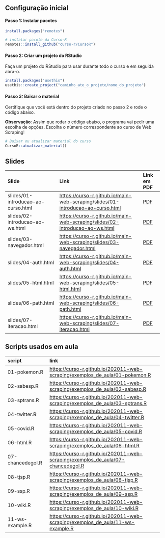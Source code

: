 
<!-- README.md is generated from README.Rmd. Please edit that file -->

## Configuração inicial

#### Passo 1: Instalar pacotes

``` r
install.packages("remotes")

# instalar pacote da Curso-R
remotes::install_github("curso-r/CursoR")
```

#### Passo 2: Criar um projeto do RStudio

Faça um projeto do RStudio para usar durante todo o curso e em seguida
abra-o.

``` r
install.packages("usethis")
usethis::create_project("caminho_ate_o_projeto/nome_do_projeto")
```

#### Passo 3: Baixar o material

Certifique que você está dentro do projeto criado no passo 2 e rode o
código abaixo.

**Observação**: Assim que rodar o código abaixo, o programa vai pedir
uma escolha de opções. Escolha o número correspondente ao curso de Web
Scraping!

``` r
# Baixar ou atualizar material do curso
CursoR::atualizar_material()
```

## Slides

| Slide                              | Link                                                                                                                                                                                    | Link em PDF                                                                                       |
|:-----------------------------------|:----------------------------------------------------------------------------------------------------------------------------------------------------------------------------------------|:--------------------------------------------------------------------------------------------------|
| slides/01-introducao-ao-curso.html | <a href="https://curso-r.github.io/main-web-scraping/slides/01-introducao-ao-curso.html" class="uri">https://curso-r.github.io/main-web-scraping/slides/01-introducao-ao-curso.html</a> | <a href='https://curso-r.github.io/main-web-scraping/slides/01-introducao-ao-curso.pdf'> PDF </a> |
| slides/02-introducao-ao-ws.html    | <a href="https://curso-r.github.io/main-web-scraping/slides/02-introducao-ao-ws.html" class="uri">https://curso-r.github.io/main-web-scraping/slides/02-introducao-ao-ws.html</a>       | <a href='https://curso-r.github.io/main-web-scraping/slides/02-introducao-ao-ws.pdf'> PDF </a>    |
| slides/03-navegador.html           | <a href="https://curso-r.github.io/main-web-scraping/slides/03-navegador.html" class="uri">https://curso-r.github.io/main-web-scraping/slides/03-navegador.html</a>                     | <a href='https://curso-r.github.io/main-web-scraping/slides/03-navegador.pdf'> PDF </a>           |
| slides/04-auth.html                | <a href="https://curso-r.github.io/main-web-scraping/slides/04-auth.html" class="uri">https://curso-r.github.io/main-web-scraping/slides/04-auth.html</a>                               | <a href='https://curso-r.github.io/main-web-scraping/slides/04-auth.pdf'> PDF </a>                |
| slides/05-html.html                | <a href="https://curso-r.github.io/main-web-scraping/slides/05-html.html" class="uri">https://curso-r.github.io/main-web-scraping/slides/05-html.html</a>                               | <a href='https://curso-r.github.io/main-web-scraping/slides/05-html.pdf'> PDF </a>                |
| slides/06-path.html                | <a href="https://curso-r.github.io/main-web-scraping/slides/06-path.html" class="uri">https://curso-r.github.io/main-web-scraping/slides/06-path.html</a>                               | <a href='https://curso-r.github.io/main-web-scraping/slides/06-path.pdf'> PDF </a>                |
| slides/07-iteracao.html            | <a href="https://curso-r.github.io/main-web-scraping/slides/07-iteracao.html" class="uri">https://curso-r.github.io/main-web-scraping/slides/07-iteracao.html</a>                       | <a href='https://curso-r.github.io/main-web-scraping/slides/07-iteracao.pdf'> PDF </a>            |

## Scripts usados em aula

| script           | link                                                                                                                                                                                      |
|:-----------------|:------------------------------------------------------------------------------------------------------------------------------------------------------------------------------------------|
| 01-pokemon.R     | <a href="https://curso-r.github.io/202011-web-scraping/exemplos_de_aula/01-pokemon.R" class="uri">https://curso-r.github.io/202011-web-scraping/exemplos_de_aula/01-pokemon.R</a>         |
| 02-sabesp.R      | <a href="https://curso-r.github.io/202011-web-scraping/exemplos_de_aula/02-sabesp.R" class="uri">https://curso-r.github.io/202011-web-scraping/exemplos_de_aula/02-sabesp.R</a>           |
| 03-sptrans.R     | <a href="https://curso-r.github.io/202011-web-scraping/exemplos_de_aula/03-sptrans.R" class="uri">https://curso-r.github.io/202011-web-scraping/exemplos_de_aula/03-sptrans.R</a>         |
| 04-twitter.R     | <a href="https://curso-r.github.io/202011-web-scraping/exemplos_de_aula/04-twitter.R" class="uri">https://curso-r.github.io/202011-web-scraping/exemplos_de_aula/04-twitter.R</a>         |
| 05-covid.R       | <a href="https://curso-r.github.io/202011-web-scraping/exemplos_de_aula/05-covid.R" class="uri">https://curso-r.github.io/202011-web-scraping/exemplos_de_aula/05-covid.R</a>             |
| 06-html.R        | <a href="https://curso-r.github.io/202011-web-scraping/exemplos_de_aula/06-html.R" class="uri">https://curso-r.github.io/202011-web-scraping/exemplos_de_aula/06-html.R</a>               |
| 07-chancedegol.R | <a href="https://curso-r.github.io/202011-web-scraping/exemplos_de_aula/07-chancedegol.R" class="uri">https://curso-r.github.io/202011-web-scraping/exemplos_de_aula/07-chancedegol.R</a> |
| 08-tjsp.R        | <a href="https://curso-r.github.io/202011-web-scraping/exemplos_de_aula/08-tjsp.R" class="uri">https://curso-r.github.io/202011-web-scraping/exemplos_de_aula/08-tjsp.R</a>               |
| 09-ssp.R         | <a href="https://curso-r.github.io/202011-web-scraping/exemplos_de_aula/09-ssp.R" class="uri">https://curso-r.github.io/202011-web-scraping/exemplos_de_aula/09-ssp.R</a>                 |
| 10-wiki.R        | <a href="https://curso-r.github.io/202011-web-scraping/exemplos_de_aula/10-wiki.R" class="uri">https://curso-r.github.io/202011-web-scraping/exemplos_de_aula/10-wiki.R</a>               |
| 11-ws-example.R  | <a href="https://curso-r.github.io/202011-web-scraping/exemplos_de_aula/11-ws-example.R" class="uri">https://curso-r.github.io/202011-web-scraping/exemplos_de_aula/11-ws-example.R</a>   |
